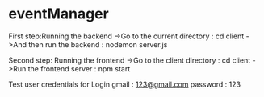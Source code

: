 # eventManager
First step:Running the backend
->Go to the current directory : cd client
->And then run the backend : nodemon server.js

Second step: Running the frontend
->Go to the client directory : cd client
->Run the frontend server : npm start

Test user credentials for Login
gmail : 123@gmail.com
password : 123